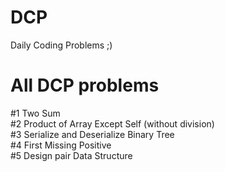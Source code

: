 # DCP
Daily Coding Problems ;)


# All DCP problems

#1 Two Sum  
#2 Product of Array Except Self (without division)  
#3 Serialize and Deserialize Binary Tree  
#4 First Missing Positive   
#5 Design pair Data Structure   
